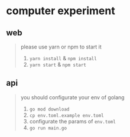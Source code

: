 # computer experiment

## web
> please use yarn or npm to start it  
> 1. ```yarn install``` & ```npm install```  
> 2. ```yarn start``` & ```npm start```

## api
> you should configurate your env of golang
> 1. ```go mod download```
> 2. ```cp env.toml.example env.toml```
> 3. configurate the params of `env.toml`
> 4. ```go run main.go```
